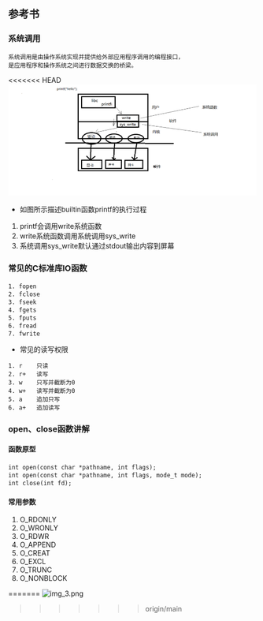 ## 参考书


### 系统调用
```
系统调用是由操作系统实现并提供给外部应用程序调用的编程接口，
是应用程序和操作系统之间进行数据交换的桥梁。
```

<<<<<<< HEAD
![img.png](img.png)

- 如图所示描述builtin函数printf的执行过程

1. printf会调用write系统函数
2. write系统函数调用系统调用sys_write
3. 系统调用sys_write默认通过stdout输出内容到屏幕


### 常见的C标准库IO函数
```
1. fopen
2. fclose
3. fseek
4. fgets
5. fputs
6. fread
7. fwrite
```

- 常见的读写权限
```
1. r    只读
2. r+   读写
3. w    只写并截断为0
4. w+   读写并截断为0
5. a    追加只写
6. a+   追加读写
```
### open、close函数讲解

#### 函数原型
```
int open(const char *pathname, int flags);
int open(const char *pathname, int flags, mode_t mode);
int close(int fd);
```
#### 常用参数
1. O_RDONLY
2. O_WRONLY
3. O_RDWR
4. O_APPEND
5. O_CREAT
6. O_EXCL
7. O_TRUNC
8. O_NONBLOCK

























=======
![img_3.png](img_3.png)
>>>>>>> origin/main
